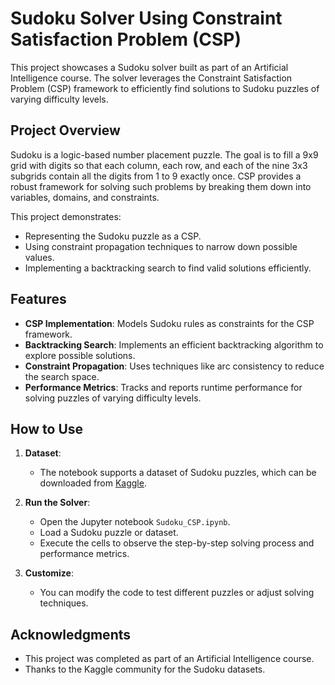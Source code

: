 # Sudoku Solver Using Constraint Satisfaction Problem (CSP)

This project showcases a Sudoku solver built as part of an Artificial Intelligence course. The solver leverages the Constraint Satisfaction Problem (CSP) framework to efficiently find solutions to Sudoku puzzles of varying difficulty levels.

## Project Overview

Sudoku is a logic-based number placement puzzle. The goal is to fill a 9x9 grid with digits so that each column, each row, and each of the nine 3x3 subgrids contain all the digits from 1 to 9 exactly once. CSP provides a robust framework for solving such problems by breaking them down into variables, domains, and constraints.

This project demonstrates:
- Representing the Sudoku puzzle as a CSP.
- Using constraint propagation techniques to narrow down possible values.
- Implementing a backtracking search to find valid solutions efficiently.

## Features

- **CSP Implementation**: Models Sudoku rules as constraints for the CSP framework.
- **Backtracking Search**: Implements an efficient backtracking algorithm to explore possible solutions.
- **Constraint Propagation**: Uses techniques like arc consistency to reduce the search space.
- **Performance Metrics**: Tracks and reports runtime performance for solving puzzles of varying difficulty levels.

## How to Use

1. **Dataset**:
   - The notebook supports a dataset of Sudoku puzzles, which can be downloaded from [Kaggle](https://www.kaggle.com/datasets/radcliffe/3-million-sudoku-puzzles-with-ratings).

2. **Run the Solver**:
   - Open the Jupyter notebook `Sudoku_CSP.ipynb`.
   - Load a Sudoku puzzle or dataset.
   - Execute the cells to observe the step-by-step solving process and performance metrics.

3. **Customize**:
   - You can modify the code to test different puzzles or adjust solving techniques.

## Acknowledgments

- This project was completed as part of an Artificial Intelligence course.
- Thanks to the Kaggle community for the Sudoku datasets.
